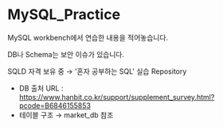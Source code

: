 # MySQL_Practice

MySQL workbench에서 연습한 내용을 적어놓습니다.

DB나 Schema는 보안 이슈가 있습니다.

SQLD 자격 보유 중
 → '혼자 공부하는 SQL' 실습 Repository
 
* DB 출처
  URL : https://www.hanbit.co.kr/support/supplement_survey.html?pcode=B6846155853
* 테이블 구조
  → market_db 참조
